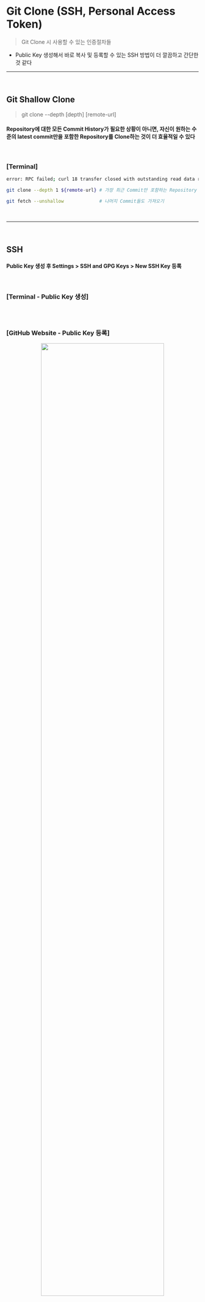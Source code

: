 # Git Clone (SSH, Personal Access Token)
> Git Clone 시 사용할 수 있는 인증절차들
* Public Key 생성해서 바로 복사 및 등록할 수 있는 SSH 방법이 더 깔끔하고 간단한 것 같다

<hr>
<br>

## Git Shallow Clone
> git clone --depth [depth] [remote-url]
#### Repository에 대한 모든 Commit History가 필요한 상황이 아니면, 자신이 원하는 수준의 latest commit만을 포함한 Repository를 Clone하는 것이 더 효율적일 수 있다

<br> 

### [Terminal]
```bash
error: RPC failed; curl 18 transfer closed with outstanding read data remaining

git clone --depth 1 ${remote-url} # 가장 최근 Commit만 포함하는 Repository Clone

git fetch --unshallow             # 나머지 Commit들도 가져오기
```

<br>
<hr>
<br>

## SSH
#### Public Key 생성 후 Settings > SSH and GPG Keys > New SSH Key 등록

<br>

### [Terminal - Public Key 생성]
```bash
```

<br>

### [GitHub Website - Public Key 등록]

<div align="center">
  <img width="80%" src="https://user-images.githubusercontent.com/37537227/178106298-848c720a-f369-496d-9977-cf8216aebb5c.png">
</div>

<br>

<br>
<hr>
<br>

## Personal Access Token
####

<br>

### [Terminal - Error]
```bash
remote: Support for password authentication was removed on August 13, 2021. Please use a personal access token instead.
remote: Please see https://github.blog/2020-12-15-token-authentication-requirements-for-git-operations/ for more information.
```

<br>

### [해결 명령어]
```bash
git remote -v 
# 현재 세팅된 주소 확인
# 'https://<사용자명>@github.com/<사용자명>/<Repo명>.git' or 'https://<사용자명>:<Personal Access Token>@github.com/<사용자명>/<Repo명>.git'으로 변경 필요

git remote set-url origin 'https://<사용자명>@github.com/<사용자명>/<Repo명>.git
# 혹은
https://<사용자명>:<Personal Access Token>@github.com/<사용자명>/<Repo명>.git
```
* Github에서 Personal Access Token을 사용하는 것을 요구하고 있는 상황
* Personal Access Token을 사용하면 캐시에 남기 때문에 조심해야 한다는 글들도 많은 상황
